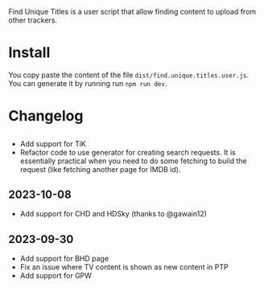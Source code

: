Find Unique Titles is a user script that allow finding content to upload from other trackers.

# Install
You copy paste the content of the file `dist/find.unique.titles.user.js`.
You can generate it by running run `npm run dev`. 

# Changelog
## 
- Add support for TiK
- Refactor code to use generator for creating search requests. It is essentially practical when you need to do some fetching to build the request (like fetching another page for IMDB id).

## 2023-10-08

- Add support for CHD and HDSky (thanks to @gawain12)

## 2023-09-30

- Add support for BHD page
- Fix an issue where TV content is shown as new content in PTP
- Add support for GPW